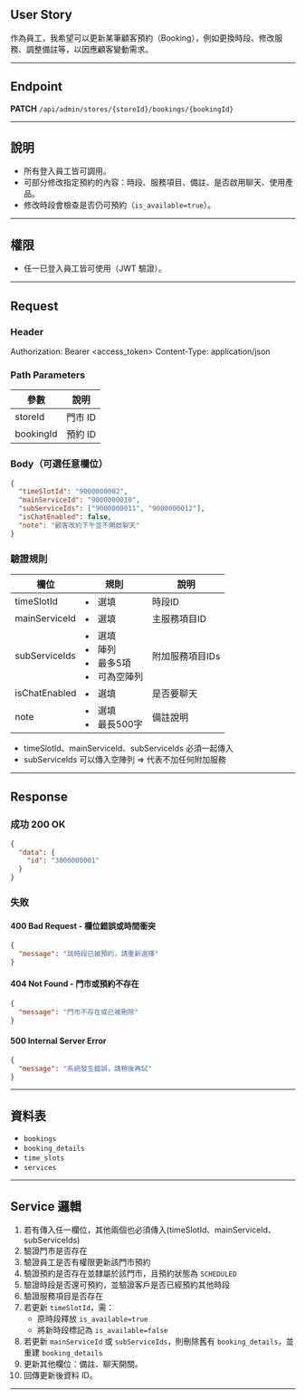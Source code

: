 ## User Story

作為員工，我希望可以更新某筆顧客預約（Booking），例如更換時段、修改服務、調整備註等，以因應顧客變動需求。

---

## Endpoint

**PATCH** `/api/admin/stores/{storeId}/bookings/{bookingId}`

---

## 說明

- 所有登入員工皆可調用。
- 可部分修改指定預約的內容：時段、服務項目、備註、是否啟用聊天、使用產品。
- 修改時段會檢查是否仍可預約（`is_available=true`）。

---

## 權限

- 任一已登入員工皆可使用（JWT 驗證）。

---

## Request

### Header

Authorization: Bearer <access_token>
Content-Type: application/json

### Path Parameters

| 參數      | 說明    |
| --------- | ------- |
| storeId   | 門市 ID |
| bookingId | 預約 ID |

### Body（可選任意欄位）

```json
{
  "timeSlotId": "9000000002",
  "mainServiceId": "9000000010",
  "subServiceIds": ["9000000011", "9000000012"],
  "isChatEnabled": false,
  "note": "顧客改約下午並不開啟聊天"
}
```

### 驗證規則

| 欄位          | 規則                                      | 說明            |
| ------------- | ----------------------------------------- | --------------- |
| timeSlotId    | <li>選填                                  | 時段ID          |
| mainServiceId | <li>選填                                  | 主服務項目ID    |
| subServiceIds | <li>選填<li>陣列<li>最多5項<li>可為空陣列 | 附加服務項目IDs |
| isChatEnabled | <li>選填                                  | 是否要聊天      |
| note          | <li>選填<li>最長500字                     | 備註說明        |


- timeSlotId、mainServiceId、subServiceIds 必須一起傳入
- subServiceIds 可以傳入空陣列 => 代表不加任何附加服務

---

## Response

### 成功 200 OK

```json
{
  "data": {
    "id": "3000000001"
  }
}
```

### 失敗

#### 400 Bad Request - 欄位錯誤或時間衝突

```json
{
  "message": "該時段已被預約，請重新選擇"
}
```

#### 404 Not Found - 門市或預約不存在

```json
{
  "message": "門市不存在或已被刪除"
}
```

#### 500 Internal Server Error

```json
{
  "message": "系統發生錯誤，請稍後再試"
}
```

---

## 資料表

- `bookings`
- `booking_details`
- `time_slots`
- `services`

---

## Service 邏輯

1. 若有傳入任一欄位，其他兩個也必須傳入(timeSlotId、mainServiceId、subServiceIds)
2. 驗證門市是否存在
3. 驗證員工是否有權限更新該門市預約
4. 驗證預約是否存在並隸屬於該門市，且預約狀態為 `SCHEDULED`
5. 驗證時段是否還可預約，並驗證客戶是否已經預約其他時段
6. 驗證服務項目是否存在
7. 若更新 `timeSlotId`，需：
   - 原時段釋放 `is_available=true`
   - 將新時段標記為 `is_available=false`
8. 若更新 `mainServiceId` 或 `subServiceIds`，則刪除舊有 `booking_details`，並重建 `booking_details`
9. 更新其他欄位：備註、聊天開關。
10. 回傳更新後資料 ID。

---

